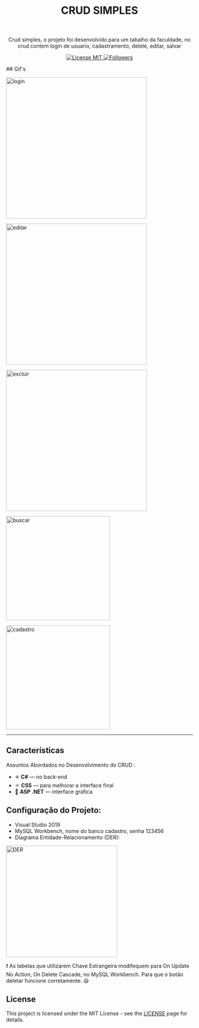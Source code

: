 <h1 align="center">
<br>
  CRUD SIMPLES
<br>
<br>
</h1>

<p align="center">Crud simples, o projeto foi desenvolvido para um tabalho da faculdade, no crud contem login de usuario, cadastramento, delete, editar, salvar</p>

<p align="center">
  <a href="https://opensource.org/licenses/MIT">
    <img src="https://img.shields.io/badge/License-MIT-blue.svg" alt="License MIT">   
    <img src="https://img.shields.io/github/followers/andrecomegno.svg" alt="Followers">                                                                                      
  </a>
</p>
## Gif's
<div>
  <p><img src="https://user-images.githubusercontent.com/55299009/100528604-8ed78100-31bd-11eb-8570-6fbc48ddfcc9.png" alt="login" height="380"></p> 
  <p><img src="https://user-images.githubusercontent.com/55299009/100528418-75cdd080-31bb-11eb-869e-7dff037e24b5.gif" alt="editar" height="380"></p> 
  <p><img src="https://user-images.githubusercontent.com/55299009/100528489-2c31b580-31bc-11eb-8e12-62f112ce2656.gif" alt="excluir" height="380"></p> 
  <p><img src="https://user-images.githubusercontent.com/55299009/100528476-060c1580-31bc-11eb-81b6-53e9546d3368.gif" alt="buscar" height="280"></p> 
  <p><img src="https://user-images.githubusercontent.com/55299009/102121347-a00dc800-3e22-11eb-95ea-61b0d03bdcd8.jpg" alt="cadastro" height="280"></p> 
</div>

<hr />

## Características
[//]: # 
Assuntos Abordados no Desenvolvimento do CRUD :

- :eight_spoked_asterisk: **C#** — no back-end
- ⚛️ **CSS** — para melhorar a interface final
- :diamond_shape_with_a_dot_inside: **ASP .NET** — interface gráfica

## Configuração do Projeto:

- Visual Studio 2019
- MySQL Workbench, nome do banco cadastro, senha 123456
- Diagrama Entidade-Relacionamento (DER):
 <img src="https://user-images.githubusercontent.com/55299009/100529150-28556180-31c3-11eb-9f7c-910e3cd66422.png" alt="DER" height="300">
 
 :exclamation: As tabelas que utilizarem Chave Estrangeira 
 modifequem para On Update No Action, On Delete Cascade, no MySQL Workbench.
 Para que o botão deletar funcione corretamente. :smiley:

## License

This project is licensed under the MIT License - see the [LICENSE](https://opensource.org/licenses/MIT) page for details.
